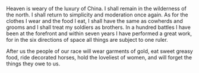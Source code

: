 Heaven is weary of the luxury of China. I shall remain in the wilderness of the north. I shall return to simplicity and moderation once again. As for the clothes I wear and the food I eat, I shall have the same as cowherds and grooms and I shall treat my soldiers as brothers. In a hundred battles I have been at the forefront and within seven years I have performed a great work, for in the six directions of space all things are subject to one ruler.



After us the people of our race will wear garments of gold, eat sweet greasy food, ride decorated horses, hold the loveliest of women, and will forget the things they owe to us.



